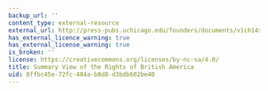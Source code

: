 ```yaml
---
backup_url: ''
content_type: external-resource
external_url: http://press-pubs.uchicago.edu/founders/documents/v1ch14s10.html
has_external_licence_warning: true
has_external_license_warning: true
is_broken: ''
license: https://creativecommons.org/licenses/by-nc-sa/4.0/
title: Summary View of the Rights of British America
uid: 8ffbc45e-72fc-484a-b8d8-d3bdb602be40
---
```

